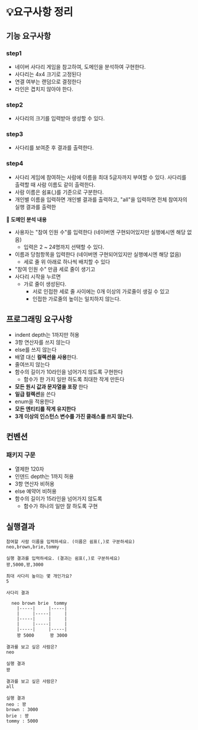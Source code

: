 # 💡요구사항 정리
## 기능 요구사항
### step1
- 네이버 사다리 게임을 참고하여, 도메인을 분석하여 구현한다.
- 사다리는 4x4 크기로 고정된다
- 연결 여부는 랜덤으로 결정한다
- 라인은 겹치지 않아야 한다.
### step2
- 사다리의 크기를 입력받아 생성할 수 있다.
### step3
- 사다리를 보여준 후 결과를 출력한다.
### step4
- 사다리 게임에 참여하는 사람에 이름을 최대 5글자까지 부여할 수 있다. 사다리를 출력할 때 사람 이름도 같이 출력한다.
- 사람 이름은 쉼표(,)를 기준으로 구분한다.
- 개인별 이름을 입력하면 개인별 결과를 출력하고, "all"을 입력하면 전체 참여자의 실행 결과를 출력한

**📠 도메인 분석 내용**
- 사용자는 "참여 인원 수"를 입력한다 (네이버엔 구현되어있지만 실행예시엔 해당 없음)
  - 입력은 2 ~ 24명까지 선택할 수 있다.
- 이름과 당첨항목을 입력한다 (네이버엔 구현되어있지만 실행예시엔 해당 없음)
  - 세로 줄 위 아래로 하나씩 배치할 수 있다 
- "참여 인원 수" 만큼 세로 줄이 생기고
- 사다리 시작을 누르면
  - 가로 줄이 생성된다.
    - 서로 인접한 세로 줄 사이에는 0개 이상의 가로줄이 생길 수 있고
    - 인접한 가로줄의 높이는 일치하지 않는다.


## 프로그래밍 요구사항
- indent depth는 1까지만 허용
- 3항 연산자를 쓰지 않는다
- else를 쓰지 않는다
- 배열 대신 **컬렉션을 사용**한다.
- 줄여쓰지 않는다
- 함수의 길이가 10라인을 넘어가지 않도록 구현한다
  - 함수가 한 가지 일만 하도록 최대한 작게 만든다
- **모든 원시 값과 문자열을 포장** 한다
- **일급 컬렉션**을 쓴다
- enum을 적용한다
- **모든 엔티티를 작게 유지한다**
- **3개 이상의 인스턴스 변수를 가진 클래스를 쓰지 않는다.**

## 컨벤션
### 패키지 구문
- 열제한 120자
- 인덴드 depth는 1까지 허용
- 3항 연산자 비허용
- else 예약어 비허용
- 함수의 길이가 15라인을 넘어가지 않도록
  - 함수가 하나의 일만 잘 하도록 구현

## 실행결과
```
참여할 사람 이름을 입력하세요. (이름은 쉼표(,)로 구분하세요)
neo,brown,brie,tommy

실행 결과를 입력하세요. (결과는 쉼표(,)로 구분하세요)
꽝,5000,꽝,3000

최대 사다리 높이는 몇 개인가요?
5

사다리 결과

  neo brown brie  tommy
    |-----|     |-----|
    |     |-----|     |
    |-----|     |     |
    |     |-----|     |
    |-----|     |-----|
    꽝 5000      꽝 3000

결과를 보고 싶은 사람은?
neo

실행 결과
꽝

결과를 보고 싶은 사람은?
all

실행 결과
neo : 꽝
brown : 3000
brie : 꽝
tommy : 5000

```
